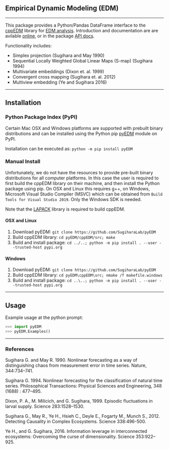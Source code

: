 ## Empirical Dynamic Modeling (EDM)
---
This package provides a Python/Pandas DataFrame interface to the [cppEDM](https://github.com/SugiharaLab/cppEDM "cppEDM") library for [EDM analysis](http://deepeco.ucsd.edu/nonlinear-dynamics-research/edm/ "EDM @ Sugihara Lab").  Introduction and documentation are are avilable [online](https://sugiharalab.github.io/EDM_Documentation/ "EDM Docs"), or in the package [API docs](https://github.com/SugiharaLab/pyEDM/blob/master/doc/pyEDM.pdf "pyEDM API").

Functionality includes:
* Simplex projection (Sugihara and May 1990)
* Sequential Locally Weighted Global Linear Maps (S-map) (Sugihara 1994)
* Multivariate embeddings (Dixon et. al. 1999)
* Convergent cross mapping (Sugihara et. al. 2012)
* Multiview embedding (Ye and Sugihara 2016)

---
## Installation

### Python Package Index (PyPI)
Certain Mac OSX and Windows platforms are supported with prebuilt binary distributions and can be installed using the Python pip [pyEDM](https://pypi.org/project/pyEDM/) module on PyPI.

Installation can be executed as: `python -m pip install pyEDM`


### Manual Install
Unfortunately, we do not have the resources to provide pre-built binary distributions for all computer platforms.  In this case the user is required to first build the cppEDM library on their machine, and then install the Python package using pip.  On OSX and Linux this requires g++, on Windows, Microsoft Visual Studio Compiler (MSVC) which can be obtained from `Build Tools for Visual Studio 2019`. Only the Windows SDK is needed.

Note that the [LAPACK](http://www.netlib.org/lapack/explore-html/index.html) library is required to build cppEDM.

#### OSX and Linux
1. Download pyEDM: `git clone https://github.com/SugiharaLab/pyEDM`
2. Build cppEDM library: `cd pyEDM/cppEDM/src; make`
3. Build and install package: `cd ../..; python -m pip install . --user --trusted-host pypi.org`

#### Windows
1. Download pyEDM: `git clone https://github.com/SugiharaLab/pyEDM`
2. Build cppEDM library: `cd pyEDM\cppEDM\src; nmake /f makefile.windows`
3. Build and install package: `cd ..\..; python -m pip install . --user --trusted-host pypi.org`

---
## Usage
Example usage at the python prompt:
```python
>>> import pyEDM
>>> pyEDM.Examples()
```

---
### References
Sugihara G. and May R. 1990.  Nonlinear forecasting as a way of distinguishing 
chaos from measurement error in time series. Nature, 344:734–741.

Sugihara G. 1994. Nonlinear forecasting for the classification of natural 
time series. Philosophical Transactions: Physical Sciences and 
Engineering, 348 (1688) : 477–495.

Dixon, P. A., M. Milicich, and G. Sugihara, 1999. Episodic fluctuations in larval supply. Science 283:1528–1530.

Sugihara G., May R., Ye H., Hsieh C., Deyle E., Fogarty M., Munch S., 2012.
Detecting Causality in Complex Ecosystems. Science 338:496-500.

Ye H., and G. Sugihara, 2016. Information leverage in interconnected 
ecosystems: Overcoming the curse of dimensionality. Science 353:922–925.
